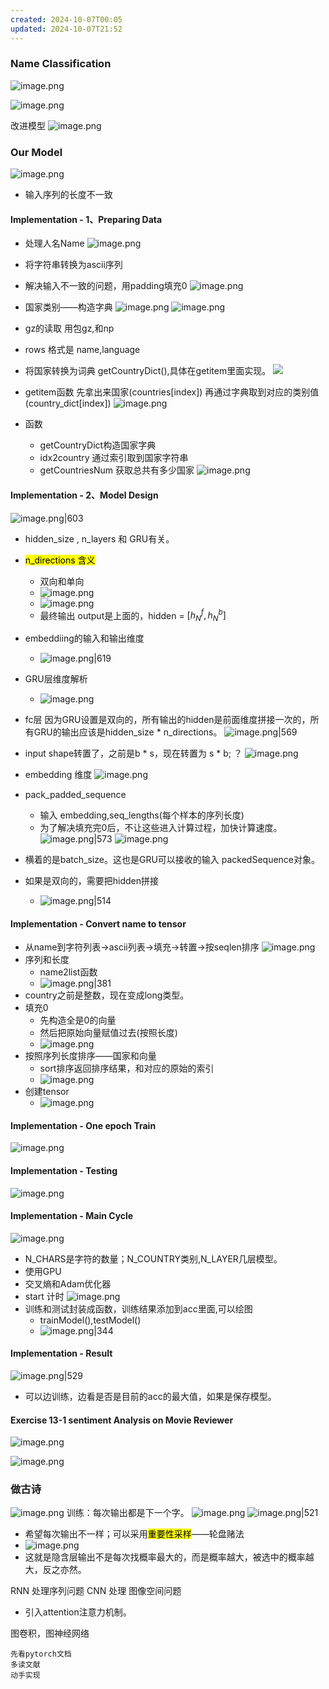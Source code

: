 ```yaml
---
created: 2024-10-07T00:05
updated: 2024-10-07T21:52
---
```


### Name Classification
![image.png](https://gitee.com/zhang-junjie123/picture/raw/master/image/20241007200546.png)

![image.png](https://gitee.com/zhang-junjie123/picture/raw/master/image/20241007200514.png)

改进模型
![image.png](https://gitee.com/zhang-junjie123/picture/raw/master/image/20241007201005.png)

### Our Model
![image.png](https://gitee.com/zhang-junjie123/picture/raw/master/image/20241007201147.png)
- 输入序列的长度不一致

#### Implementation - 1、Preparing Data
- 处理人名Name
![image.png](https://gitee.com/zhang-junjie123/picture/raw/master/image/20241007201741.png)
- 将字符串转换为ascii序列
- 解决输入不一致的问题，用padding填充0
![image.png](https://gitee.com/zhang-junjie123/picture/raw/master/image/20241007201847.png)

- 国家类别——构造字典
![image.png](https://gitee.com/zhang-junjie123/picture/raw/master/image/20241007201928.png)
![image.png](https://gitee.com/zhang-junjie123/picture/raw/master/image/20241007202017.png)
- gz的读取  用包gz,和np
- rows 格式是  name,language
- 将国家转换为词典 getCountryDict(),具体在getitem里面实现。
![](https://gitee.com/zhang-junjie123/picture/raw/master/image/20241007202017.png)
- getitem函数 先拿出来国家(countries\[index]) 再通过字典取到对应的类别值(country_dict\[index])
![image.png](https://gitee.com/zhang-junjie123/picture/raw/master/image/20241007202804.png)
- 函数
	- getCountryDict构造国家字典
	- idx2country 通过索引取到国家字符串
	- getCountriesNum 获取总共有多少国家
![image.png](https://gitee.com/zhang-junjie123/picture/raw/master/image/20241007203030.png)

#### Implementation - 2、Model Design
![image.png|603](https://gitee.com/zhang-junjie123/picture/raw/master/image/20241007204548.png)
- hidden_size , n_layers 和 GRU有关。
- <mark style="background: FFFF00;">n_directions 含义</mark>
	- 双向和单向
	- ![image.png](https://gitee.com/zhang-junjie123/picture/raw/master/image/20241007203938.png)
	- ![image.png](https://gitee.com/zhang-junjie123/picture/raw/master/image/20241007204045.png)
	- 最终输出 output是上面的，hidden = $[h_{N}^f,h_{N}^b]$

	

- embeddiing的输入和输出维度
	- ![image.png|619](https://gitee.com/zhang-junjie123/picture/raw/master/image/20241007201318.png)
- GRU层维度解析
	- ![image.png](https://gitee.com/zhang-junjie123/picture/raw/master/image/20241007203320.png)
- fc层 因为GRU设置是双向的，所有输出的hidden是前面维度拼接一次的，所有GRU的输出应该是hidden_size * n_directions。
![image.png|569](https://gitee.com/zhang-junjie123/picture/raw/master/image/20241007204548.png)
- input shape转置了，之前是b * s，现在转置为 s * b; ？
![image.png](https://gitee.com/zhang-junjie123/picture/raw/master/image/20241007210329.png)
- embedding 维度
![image.png](https://gitee.com/zhang-junjie123/picture/raw/master/image/20241007210753.png)
- pack_padded_sequence
	- 输入 embedding,seq_lengths(每个样本的序列长度)
	- 为了解决填充完0后，不让这些进入计算过程，加快计算速度。
![image.png|573](https://gitee.com/zhang-junjie123/picture/raw/master/image/20241007211317.png)
![image.png](https://gitee.com/zhang-junjie123/picture/raw/master/image/20241007211510.png)
- 横着的是batch_size。这也是GRU可以接收的输入 packedSequence对象。
- 如果是双向的，需要把hidden拼接
	- ![image.png|514](https://gitee.com/zhang-junjie123/picture/raw/master/image/20241007211809.png)

#### Implementation - Convert name to tensor
- 从name到字符列表->ascii列表->填充->转置->按seqlen排序
![image.png](https://gitee.com/zhang-junjie123/picture/raw/master/image/20241007212151.png)
- 序列和长度
	- name2list函数
	- ![image.png|381](https://gitee.com/zhang-junjie123/picture/raw/master/image/20241007212203.png)
- country之前是整数，现在变成long类型。
- 填充0
	- 先构造全是0的向量
	- 然后把原始向量赋值过去(按照长度)
	- ![image.png](https://gitee.com/zhang-junjie123/picture/raw/master/image/20241007212637.png)
- 按照序列长度排序——国家和向量
	- sort排序返回排序结果，和对应的原始的索引
	- ![image.png](https://gitee.com/zhang-junjie123/picture/raw/master/image/20241007212722.png)
- 创建tensor
	- ![image.png](https://gitee.com/zhang-junjie123/picture/raw/master/image/20241007212936.png)

#### Implementation - One epoch Train

![image.png](https://gitee.com/zhang-junjie123/picture/raw/master/image/20241007213047.png)


#### Implementation - Testing
![image.png](https://gitee.com/zhang-junjie123/picture/raw/master/image/20241007213124.png)

#### Implementation - Main Cycle
![image.png](https://gitee.com/zhang-junjie123/picture/raw/master/image/20241007201318.png)
- N_CHARS是字符的数量；N_COUNTRY类别,N_LAYER几层模型。
- 使用GPU
- 交叉熵和Adam优化器
- start 计时
![image.png](https://gitee.com/zhang-junjie123/picture/raw/master/image/20241007201520.png)
- 训练和测试封装成函数，训练结果添加到acc里面,可以绘图
	- trainModel(),testModel()
	- ![image.png|344](https://gitee.com/zhang-junjie123/picture/raw/master/image/20241007201626.png)

#### Implementation - Result
![image.png|529](https://gitee.com/zhang-junjie123/picture/raw/master/image/20241007213249.png)
- 可以边训练，边看是否是目前的acc的最大值，如果是保存模型。

#### Exercise 13-1 sentiment Analysis on Movie Reviewer
![image.png](https://gitee.com/zhang-junjie123/picture/raw/master/image/20241007213413.png)

![image.png](https://gitee.com/zhang-junjie123/picture/raw/master/image/20241007213504.png)


### 做古诗
![image.png](https://gitee.com/zhang-junjie123/picture/raw/master/image/20241007213938.png)
训练：每次输出都是下一个字。
![image.png](https://gitee.com/zhang-junjie123/picture/raw/master/image/20241007214130.png)
![image.png|521](https://gitee.com/zhang-junjie123/picture/raw/master/image/20241007214249.png)
- 希望每次输出不一样；可以采用<mark style="background: FFFF00;">重要性采样</mark>——轮盘赌法
- ![image.png](https://gitee.com/zhang-junjie123/picture/raw/master/image/20241007214612.png)
- 这就是隐含层输出不是每次找概率最大的，而是概率越大，被选中的概率越大，反之亦然。



RNN 处理序列问题
CNN 处理 图像空间问题
- 引入attention注意力机制。

图卷积，图神经网络

```ad-note
先看pytorch文档
多读文献
动手实现
```
